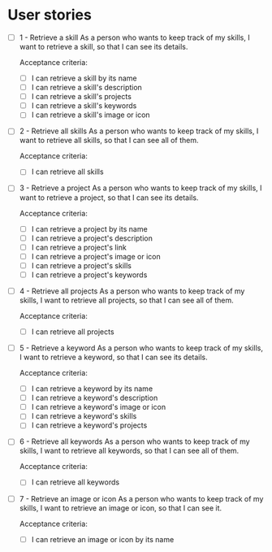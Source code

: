 # User stories

- [ ] 1 - Retrieve a skill
  As a person who wants to keep track of my skills, I want to retrieve a skill, so that I can see its details.

  Acceptance criteria:
  - [ ] I can retrieve a skill by its name
  - [ ] I can retrieve a skill's description
  - [ ] I can retrieve a skill's projects
  - [ ] I can retrieve a skill's keywords
  - [ ] I can retrieve a skill's image or icon

- [ ] 2 - Retrieve all skills
  As a person who wants to keep track of my skills, I want to retrieve all skills, so that I can see all of them.

  Acceptance criteria:
  - [ ] I can retrieve all skills

- [ ] 3 - Retrieve a project
  As a person who wants to keep track of my skills, I want to retrieve a project, so that I can see its details.

  Acceptance criteria:
  - [ ] I can retrieve a project by its name
  - [ ] I can retrieve a project's description
  - [ ] I can retrieve a project's link
  - [ ] I can retrieve a project's image or icon
  - [ ] I can retrieve a project's skills
  - [ ] I can retrieve a project's keywords

- [ ] 4 - Retrieve all projects
  As a person who wants to keep track of my skills, I want to retrieve all projects, so that I can see all of them.

  Acceptance criteria:
  - [ ] I can retrieve all projects

- [ ] 5 - Retrieve a keyword
  As a person who wants to keep track of my skills, I want to retrieve a keyword, so that I can see its details.

  Acceptance criteria:
  - [ ] I can retrieve a keyword by its name
  - [ ] I can retrieve a keyword's description
  - [ ] I can retrieve a keyword's image or icon
  - [ ] I can retrieve a keyword's skills
  - [ ] I can retrieve a keyword's projects

- [ ] 6 - Retrieve all keywords
  As a person who wants to keep track of my skills, I want to retrieve all keywords, so that I can see all of them.

  Acceptance criteria:
  - [ ] I can retrieve all keywords

- [ ] 7 - Retrieve an image or icon
  As a person who wants to keep track of my skills, I want to retrieve an image or icon, so that I can see it.

  Acceptance criteria:
  - [ ] I can retrieve an image or icon by its name
